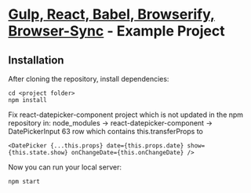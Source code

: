 # [Gulp, React, Babel, Browserify, Browser-Sync](https://github.com/n0m0r3pa1n/babel_browserify_gulp_react_template) - Example Project

## Installation
After cloning the repository, install dependencies:
```
cd <project folder>
npm install
```

Fix react-datepicker-component project which is not updated in the npm repository in:
node_modules -> react-datepicker-component -> DatePickerInput 63 row which contains this.transferProps to

```
<DatePicker {...this.props} date={this.props.date} show={this.state.show} onChangeDate={this.onChangeDate} />
```

Now you can run your local server:
```
npm start
```